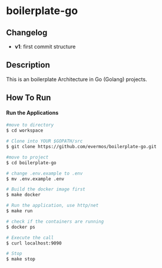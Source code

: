 # boilerplate-go
## Changelog
- **v1**: first commit structure

## Description
This is an boilerplate Architecture in Go (Golang) projects.

## How To Run 

#### Run the Applications
```bash
#move to directory
$ cd workspace

# Clone into YOUR $GOPATH/src
$ git clone https://github.com/evermos/boilerplate-go.git

#move to project
$ cd boilerplate-go

# change .env.example to .env
$ mv .env.example .env

# Build the docker image first
$ make docker

# Run the application, use http/net
$ make run

# check if the containers are running
$ docker ps

# Execute the call
$ curl localhost:9090

# Stop
$ make stop
```